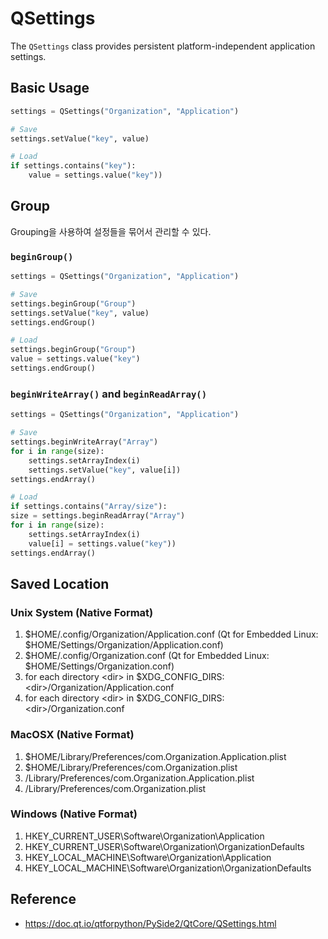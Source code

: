 # QSettings

The `QSettings` class provides persistent platform-independent application settings.

## Basic Usage

```python
settings = QSettings("Organization", "Application")

# Save
settings.setValue("key", value)

# Load
if settings.contains("key"):
    value = settings.value("key"))
```

## Group

Grouping을 사용하여 설정들을 묶어서 관리할 수 있다.

### `beginGroup()`

```python
settings = QSettings("Organization", "Application")

# Save
settings.beginGroup("Group")
settings.setValue("key", value)
settings.endGroup()

# Load
settings.beginGroup("Group")
value = settings.value("key")
settings.endGroup()
```

### `beginWriteArray()` and `beginReadArray()`

```python
settings = QSettings("Organization", "Application")

# Save
settings.beginWriteArray("Array")
for i in range(size):
    settings.setArrayIndex(i)
    settings.setValue("key", value[i])
settings.endArray()

# Load
if settings.contains("Array/size"):
size = settings.beginReadArray("Array")
for i in range(size):
    settings.setArrayIndex(i)
    value[i] = settings.value("key"))
settings.endArray()
```

## Saved Location

### Unix System (Native Format)

1. $HOME/.config/Organization/Application.conf
    (Qt for Embedded Linux: $HOME/Settings/Organization/Application.conf)
2. $HOME/.config/Organization.conf
    (Qt for Embedded Linux: $HOME/Settings/Organization.conf)
3. for each directory \<dir> in $XDG_CONFIG_DIRS:
    \<dir>/Organization/Application.conf
4. for each directory \<dir> in $XDG_CONFIG_DIRS:
    \<dir>/Organization.conf

### MacOSX (Native Format)

1. $HOME/Library/Preferences/com.Organization.Application.plist
2. $HOME/Library/Preferences/com.Organization.plist
3. /Library/Preferences/com.Organization.Application.plist
4. /Library/Preferences/com.Organization.plist

### Windows (Native Format)

1. HKEY_CURRENT_USER\Software\Organization\Application
2. HKEY_CURRENT_USER\Software\Organization\OrganizationDefaults
3. HKEY_LOCAL_MACHINE\Software\Organization\Application
4. HKEY_LOCAL_MACHINE\Software\Organization\OrganizationDefaults

## Reference

* https://doc.qt.io/qtforpython/PySide2/QtCore/QSettings.html
